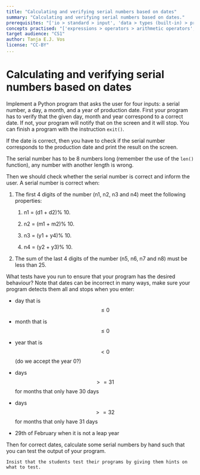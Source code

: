 ```yaml
---
title: "Calculating and verifying serial numbers based on dates"
summary: "Calculating and verifying serial numbers based on dates."
prerequisites: "['io > standard > input', 'data > types (built-in) > primitive > numeric', 'imperative programming > variables > variable declaration', 'imperative programming > variables > assignment']"
concepts practised: "['expressions > operators > arithmetic operators', 'control flow > conditionals', 'imperative programming > functions > algorithms', 'expressions > operators > relational operators']"
target audience: "CS1"
author: Tanja E.J. Vos
license: "CC-BY"
...  
```


# Calculating and verifying serial numbers based on dates





Implement a Python program that asks the user for four inputs: a
serial number, a day, a month, and a year of production date. First
your program has to verify that the given day, month and year
correspond to a correct date. If not, your program will notify that
on the screen and it will stop. You can finish a program with the
instruction `exit()`.

If the date is correct, then you have to check if the serial number
corresponds to the production date and print the result on the
screen.

The serial number has to be 8 numbers long (remember the use of the
`len()` function), any number with another length is wrong.

Then we should check whether the serial number is correct and inform
the user. A serial number is correct when:

1.  The first 4 digits of the number (n1, n2, n3 and n4) meet the
    following properties:

    1.  n1 = (d1 + d2)% 10.

    2.  n2 = (m1 + m2)% 10.

    3.  n3 = (y1 + y4)% 10.

    4.  n4 = (y2 + y3)% 10.

2.  The sum of the last 4 digits of the number (n5, n6, n7 and n8)
    must be less than 25.

What tests have you run to ensure that your program has the desired
behaviour? Note that dates can be incorrect in many ways, make sure
your program detects them all and stops when you enter:

-   day that is $$\leq 0$$

-   month that is $$\leq 0$$

-   year that is $$< 0$$ (do we accept the year 0?)

-   days $$>=31$$ for months that only have 30 days

-   days $$>=32$$ for months that only have 31 days

-   29th of February when it is not a leap year

Then for correct dates, calculate some serial numbers by hand such
that you can test the output of your program.

```testruntile
Insist that the students test their programs by giving them hints on
what to test.
```
